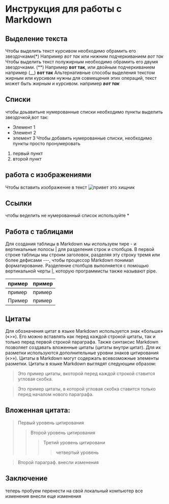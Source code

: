 # Инструкция для работы с Markdown

## Выделение текста
Чтобы выделить текст курсивом необходимо обрамить его звездочками(*) Например *вот так* или нижним подчеркиванием _вот так_
Чтобы выделить  текст полужирным необходимо обрамить его двумя звездочками. (**) Например **вот так**, или двойным подчеркиванием например (__) __вот так__
Альтернативные способы выделения текстом жирным или курсивом нужны для совмещения этих операций, текст может быть жирным и курсивом. например _**вот так**_

## Списки
 чтобы доьавитьне нумерованные списки необходимо пункты выделить звездочкой,вот так:
 * Элемент 1
 * Элемент 2
 * элемент 3
 Чтобы добавить нумерованные списки, необходимо пункты просто пронумеровать
 1. первый пункт
 2. второй пункт 

## работа с изображениями
Чтобы вставить изображение в текст ![привет это хищник](predator.jpeg)

## Ссылки
чтобы веделить не нумерованный список используйте *

## Работа с таблицами
Для создания таблицы в Markdown мы используем тире - и вертикальные полосы | для разделения строк и столбцов.
В первой строке таблицы мы строим заголовок, разделяя эту строку тремя или более дефисами ---, чтобы процессор Markdown понимал форматирование.
Разделение столбцов выполняется с помощью вертикальной черты |, которую программисты также называют pipe.

| пример | пример |
|--------|--------|
|пример  | пример |
|Пример  | пример |

## Цитаты
Для обозначения цитат в языке Markdown используется знак «больше» («>»). Его можно вставлять как перед каждой строкой цитаты, так и только перед первой строкой параграфа. Также синтаксис Markdown позволяет создавать вложенные цитаты (цитаты внутри цитат). Для их разметки используются дополнительные уровни знаков цитирования («>»). Цитаты в Markdown могут содержать всевозможные элементы разметки. Цитаты в языке Markdown выглядят следующим образом:
> Это пример цитаты,
> вкоторой перед каждой строкой
> ставится угловая скобка.

> Это пример цитаты,
в которой угловая скобка
ставится только перед началом нового параграфа.

## Вложенная цитата:
> Первый уровень цитирования
>> Второй уровень цитирования
>>> Третий уровень цитировани
>>>> четвертый уровень

> Второй параграф.
внесли изменения 

## Заключение
теперь пробуем перенести на свой локальный компьютер все изменения
внесли еще изменения
